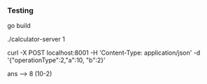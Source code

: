 ### Testing
go build

./calculator-server 1

curl -X POST localhost:8001 -H 'Content-Type: application/json' -d '{"operationType":2,"a":10, "b":2}'

ans --> 8 (10-2)